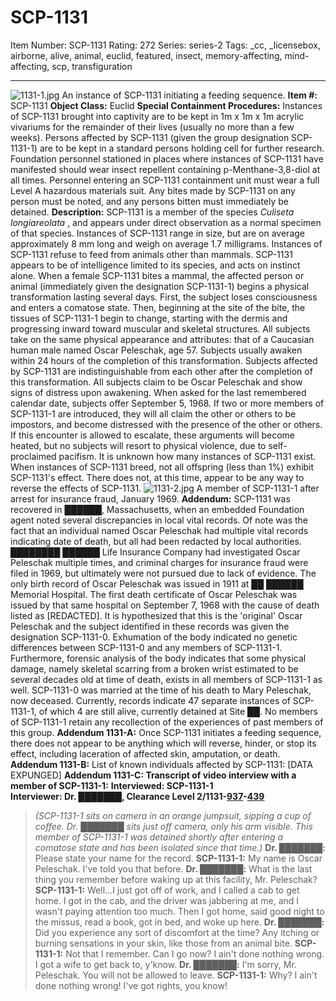 # SCP-1131
Item Number: SCP-1131
Rating: 272
Series: series-2
Tags: _cc, _licensebox, airborne, alive, animal, euclid, featured, insect, memory-affecting, mind-affecting, scp, transfiguration

---

![1131-1.jpg](https://scp-wiki.wdfiles.com/local--files/scp-1131/1131-1.jpg)
An instance of SCP-1131 initiating a feeding sequence.
**Item #:** SCP-1131
**Object Class:** Euclid
**Special Containment Procedures:** Instances of SCP-1131 brought into captivity are to be kept in 1m x 1m x 1m acrylic vivariums for the remainder of their lives (usually no more than a few weeks). Persons affected by SCP-1131 (given the group designation SCP-1131-1) are to be kept in a standard persons holding cell for further research.
Foundation personnel stationed in places where instances of SCP-1131 have manifested should wear insect repellent containing p-Menthane-3,8-diol at all times. Personnel entering an SCP-1131 containment unit must wear a full Level A hazardous materials suit. Any bites made by SCP-1131 on any person must be noted, and any persons bitten must immediately be detained.
**Description:** SCP-1131 is a member of the species _Culiseta longiareolata_ , and appears under direct observation as a normal specimen of that species. Instances of SCP-1131 range in size, but are on average approximately 8 mm long and weigh on average 1.7 milligrams. Instances of SCP-1131 refuse to feed from animals other than mammals. SCP-1131 appears to be of intelligence limited to its species, and acts on instinct alone.
When a female SCP-1131 bites a mammal, the affected person or animal (immediately given the designation SCP-1131-1) begins a physical transformation lasting several days. First, the subject loses consciousness and enters a comatose state. Then, beginning at the site of the bite, the tissues of SCP-1131-1 begin to change, starting with the dermis and progressing inward toward muscular and skeletal structures. All subjects take on the same physical appearance and attributes: that of a Caucasian human male named Oscar Peleschak, age 57.
Subjects usually awaken within 24 hours of the completion of this transformation. Subjects affected by SCP-1131 are indistinguishable from each other after the completion of this transformation. All subjects claim to be Oscar Peleschak and show signs of distress upon awakening. When asked for the last remembered calendar date, subjects offer September 5, 1968.
If two or more members of SCP-1131-1 are introduced, they will all claim the other or others to be impostors, and become distressed with the presence of the other or others. If this encounter is allowed to escalate, these arguments will become heated, but no subjects will resort to physical violence, due to self-proclaimed pacifism.
It is unknown how many instances of SCP-1131 exist. When instances of SCP-1131 breed, not all offspring (less than 1%) exhibit SCP-1131's effect. There does not, at this time, appear to be any way to reverse the effects of SCP-1131.
![1131-2.jpg](https://scp-wiki.wdfiles.com/local--files/scp-1131/1131-2.jpg)
A member of SCP-1131-1 after arrest for insurance fraud, January 1969.
**Addendum:** SCP-1131 was recovered in ██████, Massachusetts, when an embedded Foundation agent noted several discrepancies in local vital records. Of note was the fact that an individual named Oscar Peleschak had multiple vital records indicating date of death, but all had been redacted by local authorities. ████████ ██████ Life Insurance Company had investigated Oscar Peleschak multiple times, and criminal charges for insurance fraud were filed in 1969, but ultimately were not pursued due to lack of evidence.
The only birth record of Oscar Peleschak was issued in 1911 at ██ ██████ Memorial Hospital. The first death certificate of Oscar Peleschak was issued by that same hospital on September 7, 1968 with the cause of death listed as [REDACTED]. It is hypothesized that this is the 'original' Oscar Peleschak and the subject identified in these records was given the designation SCP-1131-0. Exhumation of the body indicated no genetic differences between SCP-1131-0 and any members of SCP-1131-1. Furthermore, forensic analysis of the body indicates that some physical damage, namely skeletal scarring from a broken wrist estimated to be several decades old at time of death, exists in all members of SCP-1131-1 as well.
SCP-1131-0 was married at the time of his death to Mary Peleschak, now deceased.
Currently, records indicate 47 separate instances of SCP-1131-1, of which 4 are still alive, currently detained at Site ██. No members of SCP-1131-1 retain any recollection of the experiences of past members of this group.
**Addendum 1131-A:** Once SCP-1131 initiates a feeding sequence, there does not appear to be anything which will reverse, hinder, or stop its effect, including laceration of affected skin, amputation, or death.
**Addendum 1131-B:** List of known individuals affected by SCP-1131:
[DATA EXPUNGED]
**Addendum 1131-C: Transcript of video interview with a member of SCP-1131-1:**
**Interviewed: SCP-1131-1**  
**Interviewer: Dr. ███████, Clearance Level 2/1131-[937](/scp-937)-[439](/scp-439)**
> _(SCP-1131-1 sits on camera in an orange jumpsuit, sipping a cup of coffee. Dr. ███████ sits just off camera, only his arm visible. This member of SCP-1131-1 was detained shortly after entering a comatose state and has been isolated since that time.)_
> **Dr. ███████:** Please state your name for the record.
> **SCP-1131-1:** My name is Oscar Peleschak. I've told you that before.
> **Dr. ███████:** What is the last thing you remember before waking up at this facility, Mr. Peleschak?
> **SCP-1131-1:** Well…I just got off of work, and I called a cab to get home. I got in the cab, and the driver was jabbering at me, and I wasn't paying attention too much. Then I got home, said good night to the missus, read a book, got in bed, and woke up here.
> **Dr. ███████:** Did you experience any sort of discomfort at the time? Any itching or burning sensations in your skin, like those from an animal bite.
> **SCP-1131-1:** Not that I remember. Can I go now? I ain't done nothing wrong. I got a wife to get back to, y'know.
> **Dr. ███████:** I'm sorry, Mr. Peleschak. You will not be allowed to leave.
> **SCP-1131-1:** Why? I ain't done nothing wrong! I've got rights, you know!
> <End of log>